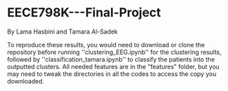 # EECE798K---Final-Project
By Lama Hasbini and Tamara Al-Sadek

To reproduce these results, you would need to download or clone the repository before running ''clustering_EEG.ipynb'' for the clustering results, followed by ''classification_tamara.ipynb'' to classify the patients into the outputted clusters. All needed features are in the "features" folder, but you may need to tweak the directories in all the codes to access the copy you downloaded.
